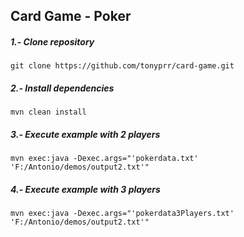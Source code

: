 ## Card Game - Poker

##### 1.- Clone repository
`git clone https://github.com/tonyprr/card-game.git`

##### 2.- Install dependencies
`mvn clean install`

##### 3.- Execute example with 2 players
`mvn exec:java -Dexec.args="'pokerdata.txt' 'F:/Antonio/demos/output2.txt'"`

##### 4.- Execute example with 3 players
`mvn exec:java -Dexec.args="'pokerdata3Players.txt' 'F:/Antonio/demos/output2.txt'"`